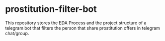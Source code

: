 # prostitution-filter-bot
This repository stores the EDA Process and the project structure of a telegram bot that filters the person that share prostitution offers in telegram chat/group.
